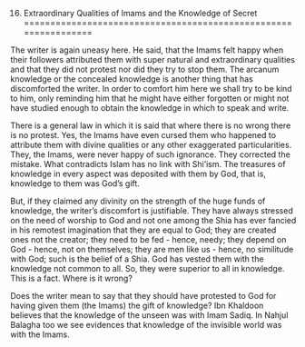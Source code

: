 16. Extraordinary Qualities of Imams and the Knowledge of Secret
================================================================

The writer is again uneasy here. He said, that the Imams felt happy when
their followers attributed them with super natural and extraordinary
qualities and that they did not protest nor did they try to stop them.
The arcanum knowledge or the concealed knowledge is another thing that
has discomforted the writer. In order to comfort him here we shall try
to be kind to him, only reminding him that he might have either
forgotten or might not have studied enough to obtain the knowledge in
which to speak and write.

There is a general law in which it is said that where there is no wrong
there is no protest. Yes, the Imams have even cursed them who happened
to attribute them with divine qualities or any other exaggerated
particularities. They, the Imams, were never happy of such ignorance.
They corrected the mistake. What contradicts Islam has no link with
Shi’ism. The treasures of knowledge in every aspect was deposited with
them by God, that is, knowledge to them was God’s gift.

But, if they claimed any divinity on the strength of the huge funds of
knowledge, the writer’s discomfort is justifiable. They have always
stressed on the need of worship to God and not one among the Shia has
ever fancied in his remotest imagination that they are equal to God;
they are created ones not the creator; they need to be fed - hence,
needy; they depend on God - hence, not on themselves; they are men like
us - hence, no similitude with God; such is the belief of a Shia. God
has vested them with the knowledge not common to all. So, they were
superior to all in knowledge. This is a fact. Where is it wrong?

Does the writer mean to say that they should have protested to God for
having given them (the Imams) the gift of knowledge? Ibn Khaldoon
believes that the knowledge of the unseen was with Imam Sadiq. In Nahjul
Balagha too we see evidences that knowledge of the invisible world was
with the Imams.


